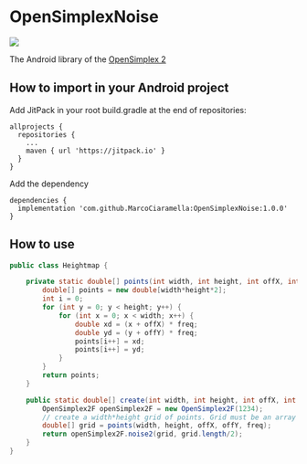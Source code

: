 # OpenSimplexNoise
[![](https://jitpack.io/v/MarcoCiaramella/OpenSimplexNoise.svg)](https://jitpack.io/#MarcoCiaramella/OpenSimplexNoise)

The Android library of the [OpenSimplex 2](https://github.com/KdotJPG/OpenSimplex2)
## How to import in your Android project
Add JitPack in your root build.gradle at the end of repositories:

```
allprojects {
  repositories {
    ...
    maven { url 'https://jitpack.io' }
  }
}
```

Add the dependency
```
dependencies {
  implementation 'com.github.MarcoCiaramella:OpenSimplexNoise:1.0.0'
}
```

## How to use
```java
public class Heightmap {

    private static double[] points(int width, int height, int offX, int offY, double freq){
        double[] points = new double[width*height*2];
        int i = 0;
        for (int y = 0; y < height; y++) {
            for (int x = 0; x < width; x++) {
                double xd = (x + offX) * freq;
                double yd = (y + offY) * freq;
                points[i++] = xd;
                points[i++] = yd;
            }
        }
        return points;
    }

    public static double[] create(int width, int height, int offX, int offY, double freq){
        OpenSimplex2F openSimplex2F = new OpenSimplex2F(1234);
        // create a width*height grid of points. Grid must be an array in the form of [x0,y0,x1,y1,....xn,yn]
        double[] grid = points(width, height, offX, offY, freq);
        return openSimplex2F.noise2(grid, grid.length/2);
    }
}
```
